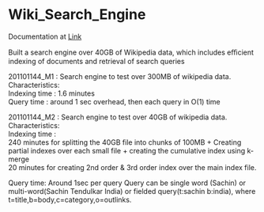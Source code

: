Wiki_Search_Engine
==================

Documentation at <a href="https://github.com/jayesh92/Wiki_Search_Engine/wiki">Link</a>

Built a search engine over 40GB of Wikipedia data, which includes eﬃcient indexing of documents and retrieval of search queries <br/>

201101144_M1 : Search engine to test over 300MB of wikipedia data.<br/>
Characteristics:<br/>
Indexing time : 1.6 minutes<br/>
Query time : around 1 sec overhead, then each query in O(1) time<br/>

201101144_M2 : Search engine to test over 40GB of wikipedia data.<br/>
Characteristics:<br/>
Indexing time :<br/>
240 minutes for splitting the 40GB file into chunks of 100MB + Creating partial indexes over each small file + creating the cumulative index using k-merge<br/>
20 minutes for creating 2nd order & 3rd order index over the main index file.<br/>

Query time:
Around 1sec per query
Query can be single word (Sachin)  or multi-word(Sachin Tendulkar India) or fielded query(t:sachin b:india), where t=title,b=body,c=category,o=outlinks.

